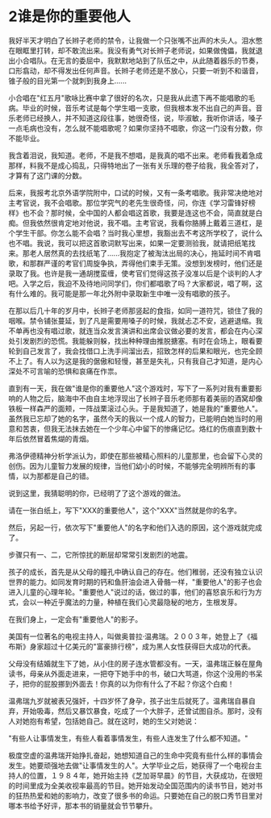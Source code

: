 # 2谁是你的重要他人

我好半天才明白了长辫子老师的禁令，让我做一个只张嘴不出声的木头人。泪水憋在眼眶里打转，却不敢流出来。我没有勇气对长辫子老师说，如果做傀儡，我就退出小合唱队。在无言的委屈中，我默默地站到了队伍之中，从此随着器乐的节奏，口形翕动，却不得发出任何声音。长辫子老师还是不放心，只要一听到不和谐音，锥子般的目光第一个就刺到我身上......

小合唱在"红五月"歌咏比赛中拿了很好的名次，只是我从此遗下再不能唱歌的毛病。毕业的时候，音乐考试是每个学生唱一支歌，但我根本发不出自己的声音。音乐老师已经换人，并不知道这段往事，她很奇怪，说，毕淑敏，我听你讲话，嗓子一点毛病也没有，怎么就不能唱歌呢？如果你坚持不唱歌，你这一门没有分数，你不能毕业。

我含着泪说，我知道。老师，不是我不想唱，是我真的唱不出来。老师看我着急成那样，料我不是成心捣乱，只得特地出了一张有关乐理的卷子给我，我全答对了，才算有了这门课的分数。

后来，我报考北京外语学院附中，口试的时候，又有一条考唱歌。我非常决绝地对主考官说，我不会唱歌。那位学究气的老先生很奇怪，问，你连《学习雷锋好榜样》也不会？那时候，全中国的人都会唱这首歌，我要是连这也不会，简直就是白痴。但我依然很肯定地对他说，我不唱。主考官说，我看你胳膊上戴着三道杠，是个学生干部。你怎么能不会唱？当时我心里想，我豁出去不考这所学校了，说什么也不唱。我说，我可以把这首歌词默写出来，如果一定要测验我，就请把纸笔找来。那老人居然真的去找纸笔了......我抱定了被淘汰出局的决心，拖延时间不肯唱歌，和那群严谨的考官们周旋争执，弄得他们束手无策。没想到发榜时，他们还是录取了我。也许是我一通胡搅蛮缠，使考官们觉得这孩子没准以后是个谈判的人才吧。入学之后，我迫不及待地问同学们，你们都唱歌了吗？大家都说，唱了啊，这有什么难的。我可能是那一年北外附中录取新生中唯一没有唱歌的孩子。

在那以后几十年的岁月中，长辫子老师那竖起的食指，如同一道符咒，锁住了我的咽喉。禁令铺张蔓延，到了凡是需要用嗓子的时候，我就忐忑不安，逃避退缩。我不单再也没有唱过歌，就连当众发言演讲和出席会议做必要的发言，都会在内心深处引发剧烈的恐慌。我能躲则躲，找出种种理由推脱搪塞。有时在会场上，眼看要轮到自己发言了，我会找借口上洗手间溜出去，招致怎样的后果和眼光，也完全顾不上了。有人以为这是我的倨傲和轻慢，甚至是失礼，只有我自己才知道，是内心深处不可言喻的恐惧和哀痛在作祟。

直到有一天，我在做"谁是你的重要他人"这个游戏时，写下了一系列对我有重要影响的人物之后，脑海中不由自主地浮现出了长辫子音乐老师那有着美丽的酒窝却像铁板一样森严的面颊，一阵战栗滚过心头。于是我知道了，她是我的"重要他人"。虽然我已忘却了她的名字，虽然今天的我以一个成人的智力，已能明白她当时的用意和苦衷，但我无法抹去她在一个少年心中留下的惨痛记忆。烙红的伤痕直到数十年后依然冒着焦煳的青烟。

弗洛伊德精神分析学派认为，即使在那些被精心照料的儿童那里，也会留下心灵的创伤。因为儿童智力发展的规律，当他们幼小的时候，不能够完全明辨所有的事情，以为那都是自己的错。

说到这里，我猜聪明的你，已经明了了这个游戏的做法。

请在一张白纸上，写下"XXX的重要他人"，这个"XXX"当然就是你的名字。

然后，另起一行，依次写下"重要他人"的名字和他们入选的原因，这个游戏就完成了。

步骤只有一、二，它所惊扰的断层却常常引发剧烈的地震。

孩子的成长，首先是从父母的瞳孔中确认自己的存在。他们稚弱，还没有独立认识世界的能力。如同发育时期的钙和鱼肝油会进入骨骼一样，"重要他人"的影子也会进入儿童的心理年轮。"重要他人"说过的话，做过的事，他们的喜怒哀乐和行为方式，会以一种近乎魔法的力量，种植在我们心灵最隐秘的地方，生根发芽。

在我们身上，一定会有"重要他人"的影子。

美国有一位著名的电视主持人，叫做奥普拉·温弗瑞。２００３年，她登上了《福布斯》身家超过十亿美元的"富豪排行榜"，成为黑人女性获得巨大成功的代表。

父母没有结婚就生下了她，从小住的房子连水管都没有。一天，温弗瑞正躲在屋角读书，母亲从外面走进来，一把夺下她手中的书，破口大骂道，你这个没用的书呆子，把你的屁股挪到外面去！你真的以为你有什么了不起？你这个白痴！

温弗瑞九岁就被表兄强奸，十四岁怀了身孕，孩子出生后就死了。温弗瑞自暴自弃，开始吸毒，然后又暴饮暴食，吃成了一个大胖子，还曾试图自杀。那时，没有人对她抱有希望，包括她自己。就在这时，她的生父对她说：

"有些人让事情发生，有些人看着事情发生，有些人连发生了什么都不知道。"

极度空虚的温弗瑞开始挣扎奋起，她想知道自己的生命中究竟有些什么样的事情会发生。她要顽强地去做"让事情发生的人"。大学毕业之后，她获得了一个电视台主持人的位置，１９８４年，她开始主持《芝加哥早晨》的节目，大获成功，在很短的时间里成为全美收视率最高的节目。她开始发动全国范围内的读书节目，她对书的狂热热爱和她的影响力，改变了很多书的命运。只要她在自己的脱口秀节目里对哪本书给予好评，那本书的销量就会节节攀升。
